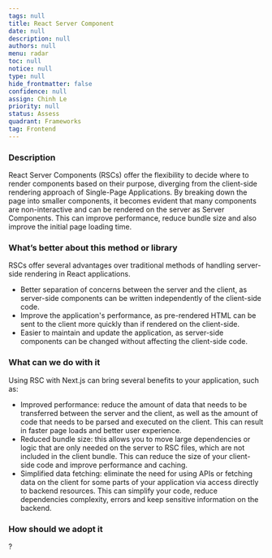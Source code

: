 ```yaml
---
tags: null
title: React Server Component
date: null
description: null
authors: null
menu: radar
toc: null
notice: null
type: null
hide_frontmatter: false
confidence: null
assign: Chinh Le
priority: null
status: Assess
quadrant: Frameworks
tag: Frontend
---
```


<!-- table_of_contents b596fd58-9f87-442b-bfaa-20487549c3ef -->

### Description

React Server Components (RSCs) offer the flexibility to decide where to render components based on their purpose, diverging from the client-side rendering approach of Single-Page Applications. By breaking down the page into smaller components, it becomes evident that many components are non-interactive and can be rendered on the server as Server Components. This can improve performance, reduce bundle size and also improve the initial page loading time.

### What’s better about this method or library

RSCs offer several advantages over traditional methods of handling server-side rendering in React applications.

* Better separation of concerns between the server and the client, as server-side components can be written independently of the client-side code.
* Improve the application's performance, as pre-rendered HTML can be sent to the client more quickly than if rendered on the client-side.
* Easier to maintain and update the application, as server-side components can be changed without affecting the client-side code.

### What can we do with it

Using RSC with Next.js can bring several benefits to your application, such as:

* Improved performance: reduce the amount of data that needs to be transferred between the server and the client, as well as the amount of code that needs to be parsed and executed on the client. This can result in faster page loads and better user experience.
* Reduced bundle size: this allows you to move large dependencies or logic that are only needed on the server to RSC files, which are not included in the client bundle. This can reduce the size of your client-side code and improve performance and caching.
* Simplified data fetching: eliminate the need for using APIs or fetching data on the client for some parts of your application via access directly to backend resources. This can simplify your code, reduce dependencies complexity, errors and keep sensitive information on the backend.

### How should we adopt it

?

<!-- child_database d54a8aab-7ff8-4731-a327-9b09a25ff1f4 -->
